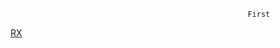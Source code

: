                                                          First
[RX](http://www.jcodecraeer.com/a/anzhuokaifa/androidkaifa/2015/1012/3572.html)
